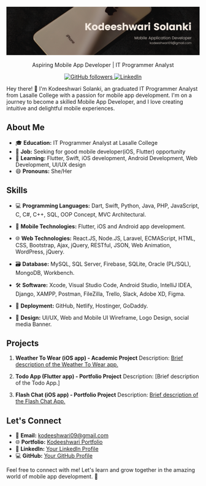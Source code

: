 <p align="center">
  <img src="images/mobileAppDevBg.png" alt="Profile Image">
</p>
<p align="center">
  Aspiring Mobile App Developer | IT Programmer Analyst
</p>

<p align="center">
  <a href="https://github.com/Kodeeshwari">
    <img alt="GitHub followers" src="https://img.shields.io/github/followers/kodeeshwari?style=social">
  </a>
  <a href="https://www.linkedin.com/in/kodeeshwari/">
    <img alt="LinkedIn" src="https://img.shields.io/badge/-LinkedIn-blue?style=social&logo=linkedin">
  </a>
</p>

Hey there! 👋 I'm Kodeeshwari Solanki, an graduated IT Programmer Analyst from Lasalle College with a passion for mobile app development. I'm on a journey to become a skilled Mobile App Developer, and I love creating intuitive and delightful mobile experiences.

## About Me

- 🎓 **Education:** IT Programmer Analyst at Lasalle College
- 💼 **Job:** Seeking for good mobile developer(iOS, Flutter) opportunity
- 🌱 **Learning:** Flutter, Swift, iOS development, Android Development, Web Development, UI/UX design
- 😄 **Pronouns:** She/Her

## Skills

- 💻 **Programming Languages:**
  Dart, Swift, Python, Java, PHP, JavaScript, C, C#, C++, SQL, OOP Concept, MVC Architectural.

- 📱 **Mobile Technologies:**
  Flutter, iOS and Android app development.
  
- 🌐 **Web Technologies:**
  React.JS, Node.JS, Laravel, ECMAScript, HTML, CSS, Bootstrap, Ajax, jQuery, RESTful, JSON, Web Animation, WordPress, jQuery.
  
- 🗃️ **Database:**
  MySQL, SQL Server, Firebase, SQLite, Oracle (PL/SQL), MongoDB, Workbench.
  
- 🛠️ **Software:**
  Xcode, Visual Studio Code, Android Studio, IntelliJ IDEA, Django, XAMPP, Postman, FileZilla, Trello, Slack, Adobe XD, Figma.
  
- 🚀 **Deployment:**
  GitHub, Netlify, Hostinger, GoDaddy.
  
- 🎨 **Design:**
  UI/UX, Web and Mobile UI Wireframe, Logo Design, social media Banner.

## Projects

1. **Weather To Wear (iOS app) - Academic Project**
   Description: [Brief description of the Weather To Wear app.](https://github.com/Kodeeshwari/WeatherToWear)
   
2. **Todo App (Flutter app) - Portfolio Project**
   Description: [Brief description of the Todo App.]
   
3. **Flash Chat (iOS app) - Portfolio Project**
   Description: [Brief description of the Flash Chat App.](https://github.com/Kodeeshwari/Flash-Chat-iOS-App)


## Let's Connect

- 📧 **Email:** kodeeshwari09@gmail.com
- 🌐 **Portfolio:** [Kodeeshwari Portfolio](https://kodeeshwari.me/)
- 💼 **LinkedIn:** [Your LinkedIn Profile](https://linkedin.com/in/kodeeshwari/)
- 💻 **GitHub:** [Your GitHub Profile](https://github.com/Kodeeshwari)

Feel free to connect with me! Let's learn and grow together in the amazing world of mobile app development. 🚀
